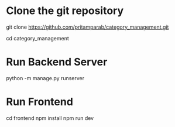 # Clone the git repository
git clone https://github.com/pritamparab/category_management.git

cd category_management

# Run Backend Server
python -m manage.py runserver

# Run Frontend 
cd frontend
npm install
npm run dev
